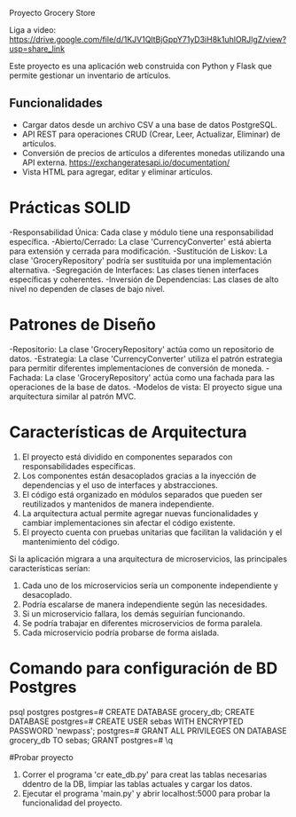 Proyecto Grocery Store

Liga a video: https://drive.google.com/file/d/1KJV1QltBjGppY71yD3iH8k1uhlORJlgZ/view?usp=share_link

Este proyecto es una aplicación web construida con Python y Flask que permite gestionar un inventario de artículos.
## Funcionalidades

- Cargar datos desde un archivo CSV a una base de datos PostgreSQL.
- API REST para operaciones CRUD (Crear, Leer, Actualizar, Eliminar) de artículos.
- Conversión de precios de artículos a diferentes monedas utilizando una API externa.
    https://exchangeratesapi.io/documentation/
- Vista HTML para agregar, editar y eliminar artículos.

# Prácticas SOLID

-Responsabilidad Única: Cada clase y módulo tiene una responsabilidad específica.
-Abierto/Cerrado: La clase 'CurrencyConverter' está abierta para extensión y cerrada para modificación.
-Sustitución de Liskov: La clase 'GroceryRepository' podría ser sustituida por una implementación alternativa.
-Segregación de Interfaces: Las clases tienen interfaces específicas y coherentes.
-Inversión de Dependencias: Las clases de alto nivel no dependen de clases de bajo nivel.

# Patrones de Diseño

-Repositorio: La clase 'GroceryRepository' actúa como un repositorio de datos.
-Estrategia: La clase 'CurrencyConverter' utiliza el patrón estrategia para permitir diferentes implementaciones de conversión de moneda.
-Fachada: La clase 'GroceryRepository' actúa como una fachada para las operaciones de la base de datos.
-Modelos de vista: El proyecto sigue una arquitectura similar al patrón MVC.

# Características de Arquitectura

1. El proyecto está dividido en componentes separados con responsabilidades específicas.
2. Los componentes están desacoplados gracias a la inyección de dependencias y el uso de interfaces y abstracciones.
3. El código está organizado en módulos separados que pueden ser reutilizados y mantenidos de manera independiente.
4. La arquitectura actual permite agregar nuevas funcionalidades y cambiar implementaciones sin afectar el código existente.
5. El proyecto cuenta con pruebas unitarias que facilitan la validación y el mantenimiento del código.

Si la aplicación migrara a una arquitectura de microservicios, las principales características serían:

1. Cada uno de los microservicios sería un componente independiente y desacoplado.
2. Podría escalarse de manera independiente según las necesidades.
3. Si un microservicio fallara, los demás seguirían funcionando.
4. Se podría trabajar en diferentes microservicios de forma paralela.
5. Cada microservicio podría probarse de forma aislada.

# Comando para configuración de BD Postgres
psql postgres
postgres=# CREATE DATABASE grocery_db;
CREATE DATABASE
postgres=# CREATE USER sebas WITH ENCRYPTED PASSWORD 'newpass';
postgres=# GRANT ALL PRIVILEGES ON DATABASE grocery_db TO sebas;
GRANT
postgres=# \q

#Probar proyecto
1. Correr el programa 'cr eate_db.py' para creat las tablas necesarias ddentro de la DB, limpiar las tablas actuales y cargar los datos.
2. Ejecutar el programa 'main.py' y abrir localhost:5000 para probar la funcionalidad del proyecto.